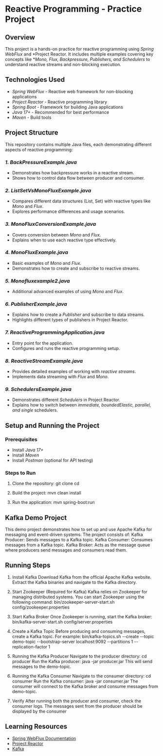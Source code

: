 # Reactive Programming - Practice Project

## Overview
This project is a hands-on practice for reactive programming using *Spring WebFlux* and *Project Reactor. It includes multiple examples covering key concepts like **Mono, Flux, Backpressure, Publishers, and Schedulers* to understand reactive streams and non-blocking execution.

## Technologies Used
- *Spring WebFlux* - Reactive web framework for non-blocking applications
- *Project Reactor* - Reactive programming library
- *Spring Boot* - Framework for building Java applications
- *Java 17+* - Recommended for best performance
- *Maven* - Build tools

## Project Structure
This repository contains multiple Java files, each demonstrating different aspects of reactive programming:

### *1. BackPressureExample.java*
   - Demonstrates how backpressure works in a reactive stream.
   - Shows how to control data flow between producer and consumer.

### *2. ListSetVsMonoFluxExample.java*
   - Compares different data structures (List, Set) with reactive types like *Mono* and *Flux*.
   - Explores performance differences and usage scenarios.

### *3. MonoFluxConversionExample.java*
   - Covers conversion between *Mono* and *Flux*.
   - Explains when to use each reactive type effectively.

### *4. MonoFluxExample.java*
   - Basic examples of *Mono* and *Flux*.
   - Demonstrates how to create and subscribe to reactive streams.

### *5. Monofluxexample2.java*
   - Additional advanced examples of using *Mono* and *Flux*.

### *6. PublisherExample.java*
   - Explains how to create a *Publisher* and subscribe to data streams.
   - Highlights different types of publishers in Project Reactor.

### *7. ReactiveProgrammingApplication.java*
   - Entry point for the application.
   - Configures and runs the reactive programming setup.

### *8. ReactiveStreamExample.java*
   - Provides detailed examples of working with *reactive streams*.
   - Implements data streaming with *Flux* and *Mono*.

### *9. SchedulersExample.java*
   - Demonstrates different *Schedulers* in Project Reactor.
   - Explains how to switch between *immediate, boundedElastic, parallel, and single* schedulers.

## Setup and Running the Project
### Prerequisites
- Install *Java 17+*
- Install *Maven*
- Install *Postman* (optional for API testing)

### Steps to Run
1. Clone the repository:
   git clone <repo-url>
   cd <project-folder>
   
2. Build the project:
   mvn clean install
   
3. Run the application:
   mvn spring-boot:run
   
## Kafka Demo Project
This demo project demonstrates how to set up and use Apache Kafka for messaging and event-driven systems. The project consists of:
Kafka Producer: Sends messages to a Kafka topic.
Kafka Consumer: Consumes messages from a Kafka topic.
Kafka Broker: Acts as the message queue where producers send messages and consumers read them.

## Running Steps
1. Install Kafka
Download Kafka from the official Apache Kafka website.
Extract the Kafka binaries and navigate to the Kafka directory.

3. Start Zookeeper (Required for Kafka)
Kafka relies on Zookeeper for managing distributed systems.
You can start Zookeeper using the following command:
bin/zookeeper-server-start.sh config/zookeeper.properties

5. Start Kafka Broker
Once Zookeeper is running, start the Kafka broker:
bin/kafka-server-start.sh config/server.properties

6. Create a Kafka Topic
Before producing and consuming messages, create a Kafka topic.
For example:
bin/kafka-topics.sh --create --topic demo-topic --bootstrap-server localhost:9092 --partitions 1 --replication-factor 1

8. Running the Kafka Producer
Navigate to the producer directory:
cd producer
Run the Kafka producer:
java -jar producer.jar
This will send messages to the demo-topic.

10. Running the Kafka Consumer
Navigate to the consumer directory:
cd consumer
Run the Kafka consumer:
java -jar consumer.jar
The consumer will connect to the Kafka broker and consume messages from demo-topic.
11. Verify
After running both the producer and consumer, check the consumer logs. The messages sent from the producer should be displayed by the consumer

## Learning Resources
- [Spring WebFlux Documentation](https://docs.spring.io/spring-framework/docs/current/reference/html/web-reactive.html)
- [Project Reactor](https://projectreactor.io/docs/core/release/reference/)
- [Kafka](https://www.linkedin.com/learning/apache-kafka-essential-training)
  

